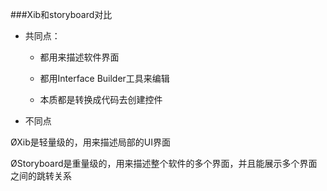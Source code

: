 ###Xib和storyboard对比
- 共同点：

    - 都用来描述软件界面

    - 都用Interface Builder工具来编辑

    - 本质都是转换成代码去创建控件


- 不同点

ØXib是轻量级的，用来描述局部的UI界面

ØStoryboard是重量级的，用来描述整个软件的多个界面，并且能展示多个界面之间的跳转关系

